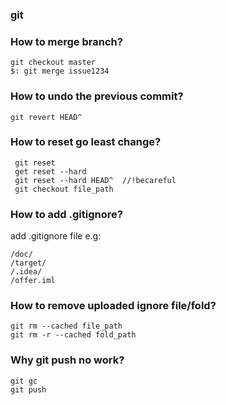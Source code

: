 ### git

### How to merge branch?
```
git checkout master
$: git merge issue1234
```

### How to undo the previous commit?
```
git revert HEAD^
```

### How to reset  go least change?
```
 git reset 
 get reset --hard
 git reset --hard HEAD^  //!becareful
 git checkout file_path
```

### How to add .gitignore?
add .gitignore file e.g:
```
/doc/
/target/
/.idea/
/offer.iml
```

### How to remove uploaded ignore file/fold?
```
git rm --cached file_path
git rm -r --cached fold_path
```

### Why git push no work?
```
git gc
git push
```
